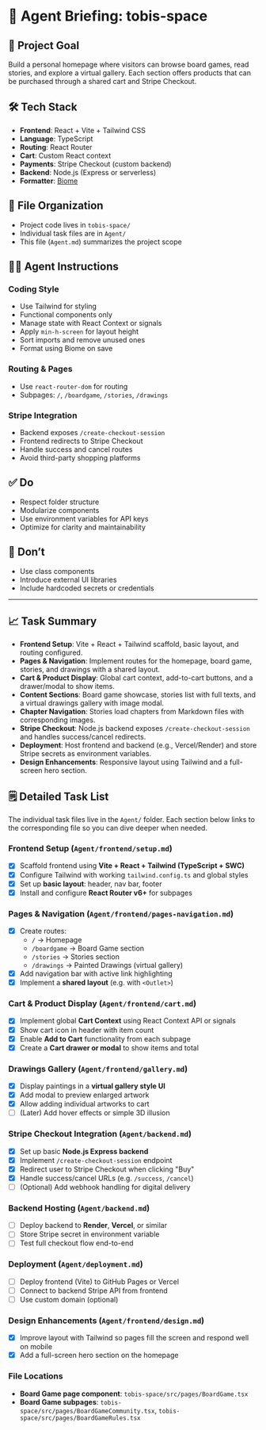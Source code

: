 # 🧠 Agent Briefing: tobis-space

## 🎯 Project Goal
Build a personal homepage where visitors can browse board games, read stories, and explore a virtual gallery. Each section offers products that can be purchased through a shared cart and Stripe Checkout.

## 🛠 Tech Stack
- **Frontend**: React + Vite + Tailwind CSS
- **Language**: TypeScript
- **Routing**: React Router
- **Cart**: Custom React context
- **Payments**: Stripe Checkout (custom backend)
- **Backend**: Node.js (Express or serverless)
- **Formatter**: [Biome](https://biomejs.dev)

## 📂 File Organization
- Project code lives in `tobis-space/`
- Individual task files are in `Agent/`
- This file (`Agent.md`) summarizes the project scope

## 🧑‍💻 Agent Instructions
### Coding Style
- Use Tailwind for styling
- Functional components only
- Manage state with React Context or signals
- Apply `min-h-screen` for layout height
- Sort imports and remove unused ones
- Format using Biome on save

### Routing & Pages
- Use `react-router-dom` for routing
- Subpages: `/`, `/boardgame`, `/stories`, `/drawings`

### Stripe Integration
- Backend exposes `/create-checkout-session`
- Frontend redirects to Stripe Checkout
- Handle success and cancel routes
- Avoid third-party shopping platforms

## ✅ Do
- Respect folder structure
- Modularize components
- Use environment variables for API keys
- Optimize for clarity and maintainability

## 🚫 Don’t
- Use class components
- Introduce external UI libraries
- Include hardcoded secrets or credentials

---

## 📈 Task Summary
- **Frontend Setup**: Vite + React + Tailwind scaffold, basic layout, and routing configured.
- **Pages & Navigation**: Implement routes for the homepage, board game, stories, and drawings with a shared layout.
- **Cart & Product Display**: Global cart context, add-to-cart buttons, and a drawer/modal to show items.
- **Content Sections**: Board game showcase, stories list with full texts, and a virtual drawings gallery with image modal.
- **Chapter Navigation**: Stories load chapters from Markdown files with corresponding images.
- **Stripe Checkout**: Node.js backend exposes `/create-checkout-session` and handles success/cancel redirects.
- **Deployment**: Host frontend and backend (e.g., Vercel/Render) and store Stripe secrets as environment variables.
- **Design Enhancements**: Responsive layout using Tailwind and a full-screen hero section.

## 🗒️ Detailed Task List

The individual task files live in the `Agent/` folder. Each section below links to the
corresponding file so you can dive deeper when needed.

### Frontend Setup (`Agent/frontend/setup.md`)
- [x] Scaffold frontend using **Vite + React + Tailwind (TypeScript + SWC)**
- [x] Configure Tailwind with working `tailwind.config.ts` and global styles
- [x] Set up **basic layout**: header, nav bar, footer
- [x] Install and configure **React Router v6+** for subpages

### Pages & Navigation (`Agent/frontend/pages-navigation.md`)
- [x] Create routes:
  - `/` → Homepage
  - `/boardgame` → Board Game section
  - `/stories` → Stories section
  - `/drawings` → Painted Drawings (virtual gallery)
- [x] Add navigation bar with active link highlighting
- [x] Implement a **shared layout** (e.g. with `<Outlet>`)

### Cart & Product Display (`Agent/frontend/cart.md`)
- [x] Implement global **Cart Context** using React Context API or signals
- [x] Show cart icon in header with item count
- [x] Enable **Add to Cart** functionality from each subpage
- [x] Create a **Cart drawer or modal** to show items and total

### Drawings Gallery (`Agent/frontend/gallery.md`)
- [x] Display paintings in a **virtual gallery style UI**
- [x] Add modal to preview enlarged artwork
- [x] Allow adding individual artworks to cart
- [ ] (Later) Add hover effects or simple 3D illusion

### Stripe Checkout Integration (`Agent/backend.md`)
- [x] Set up basic **Node.js Express backend**
- [x] Implement `/create-checkout-session` endpoint
- [x] Redirect user to Stripe Checkout when clicking "Buy"
- [x] Handle success/cancel URLs (e.g. `/success`, `/cancel`)
- [ ] (Optional) Add webhook handling for digital delivery

### Backend Hosting (`Agent/backend.md`)
- [ ] Deploy backend to **Render**, **Vercel**, or similar
- [ ] Store Stripe secret in environment variable
- [ ] Test full checkout flow end-to-end

### Deployment (`Agent/deployment.md`)
- [ ] Deploy frontend (Vite) to GitHub Pages or Vercel
- [ ] Connect to backend Stripe API from frontend
- [ ] Use custom domain (optional)

### Design Enhancements (`Agent/frontend/design.md`)
- [x] Improve layout with Tailwind so pages fill the screen and respond well on mobile
- [x] Add a full-screen hero section on the homepage

### File Locations
- **Board Game page component**: `tobis-space/src/pages/BoardGame.tsx`
- **Board Game subpages**: `tobis-space/src/pages/BoardGameCommunity.tsx`, `tobis-space/src/pages/BoardGameRules.tsx`


